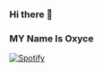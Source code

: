 ### Hi there 👋
### MY Name Is Oxyce
<!--
**Oxyce0/Oxyce0** is a ✨ _special_ ✨ repository because its `README.md` (this file) appears on your GitHub profile.

Here are some ideas to get you started:

- 🔭 I’m currently working on ...
- 🌱 I’m currently learning ...
- 👯 I’m looking to collaborate on ...
- 🤔 I’m looking for help with ...
- 💬 Ask me about ...
- 📫 How to reach me: ...
- 😄 Pronouns: ...
- ⚡ Fun fact: ...
-->

[![Spotify](https://novatorem-fs7z-p818mulrn-oxyce0.vercel.app/api/spotify)](https://open.spotify.com/user/mi59wrppwmjtdaor3z2caekoc)


